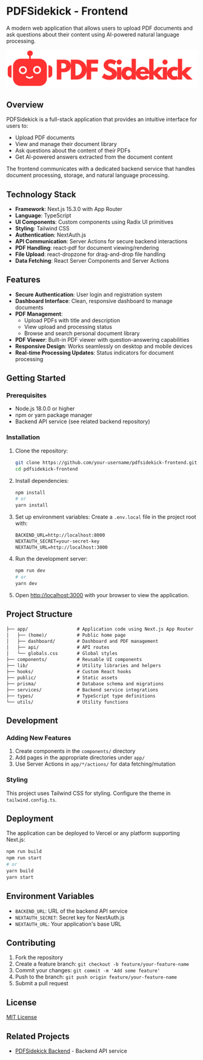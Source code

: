 # PDFSidekick - Frontend

A modern web application that allows users to upload PDF documents and ask questions about their content using AI-powered natural language processing.

![PDFSidekick Banner](public/logo-1500x300.png)

## Overview

PDFSidekick is a full-stack application that provides an intuitive interface for users to:

- Upload PDF documents
- View and manage their document library
- Ask questions about the content of their PDFs
- Get AI-powered answers extracted from the document content

The frontend communicates with a dedicated backend service that handles document processing, storage, and natural language processing.

## Technology Stack

- **Framework**: Next.js 15.3.0 with App Router
- **Language**: TypeScript
- **UI Components**: Custom components using Radix UI primitives
- **Styling**: Tailwind CSS
- **Authentication**: NextAuth.js
- **API Communication**: Server Actions for secure backend interactions
- **PDF Handling**: react-pdf for document viewing/rendering
- **File Upload**: react-dropzone for drag-and-drop file handling
- **Data Fetching**: React Server Components and Server Actions

## Features

- **Secure Authentication**: User login and registration system
- **Dashboard Interface**: Clean, responsive dashboard to manage documents
- **PDF Management**:
  - Upload PDFs with title and description
  - View upload and processing status
  - Browse and search personal document library
- **PDF Viewer**: Built-in PDF viewer with question-answering capabilities
- **Responsive Design**: Works seamlessly on desktop and mobile devices
- **Real-time Processing Updates**: Status indicators for document processing

## Getting Started

### Prerequisites

- Node.js 18.0.0 or higher
- npm or yarn package manager
- Backend API service (see related backend repository)

### Installation

1. Clone the repository:

   ```bash
   git clone https://github.com/your-username/pdfsidekick-frontend.git
   cd pdfsidekick-frontend
   ```

2. Install dependencies:

   ```bash
   npm install
   # or
   yarn install
   ```

3. Set up environment variables:
   Create a `.env.local` file in the project root with:

   ```env
   BACKEND_URL=http://localhost:8000
   NEXTAUTH_SECRET=your-secret-key
   NEXTAUTH_URL=http://localhost:3000
   ```

4. Run the development server:

   ```bash
   npm run dev
   # or
   yarn dev
   ```

5. Open [http://localhost:3000](http://localhost:3000) with your browser to view the application.

## Project Structure

```
├── app/                  # Application code using Next.js App Router
│   ├── (home)/           # Public home page
│   ├── dashboard/        # Dashboard and PDF management
│   ├── api/              # API routes
│   └── globals.css       # Global styles
├── components/           # Reusable UI components
├── lib/                  # Utility libraries and helpers
├── hooks/                # Custom React hooks
├── public/               # Static assets
├── prisma/               # Database schema and migrations
├── services/             # Backend service integrations
├── types/                # TypeScript type definitions
└── utils/                # Utility functions
```

## Development

### Adding New Features

1. Create components in the `components/` directory
2. Add pages in the appropriate directories under `app/`
3. Use Server Actions in `app/*/actions/` for data fetching/mutation

### Styling

This project uses Tailwind CSS for styling. Configure the theme in `tailwind.config.ts`.

## Deployment

The application can be deployed to Vercel or any platform supporting Next.js:

```bash
npm run build
npm run start
# or
yarn build
yarn start
```

## Environment Variables

- `BACKEND_URL`: URL of the backend API service
- `NEXTAUTH_SECRET`: Secret key for NextAuth.js
- `NEXTAUTH_URL`: Your application's base URL

## Contributing

1. Fork the repository
2. Create a feature branch: `git checkout -b feature/your-feature-name`
3. Commit your changes: `git commit -m 'Add some feature'`
4. Push to the branch: `git push origin feature/your-feature-name`
5. Submit a pull request

## License

[MIT License](LICENSE)

## Related Projects

- [PDFSidekick Backend](https://github.com/Poojan38380/pdfSidekick-backend) - Backend API service
